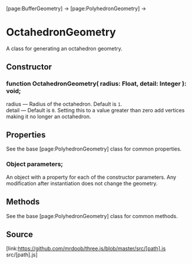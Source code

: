 [page:BufferGeometry] → [page:PolyhedronGeometry] →

# OctahedronGeometry

A class for generating an octahedron geometry.

## Constructor

###  function OctahedronGeometry( radius: Float, detail: Integer ): void;

radius — Radius of the octahedron. Default is `1`.  
detail — Default is `0`. Setting this to a value greater than zero add
vertices making it no longer an octahedron.

## Properties

See the base [page:PolyhedronGeometry] class for common properties.

###  Object parameters;

An object with a property for each of the constructor parameters. Any
modification after instantiation does not change the geometry.

## Methods

See the base [page:PolyhedronGeometry] class for common methods.

## Source

[link:https://github.com/mrdoob/three.js/blob/master/src/[path].js
src/[path].js]

